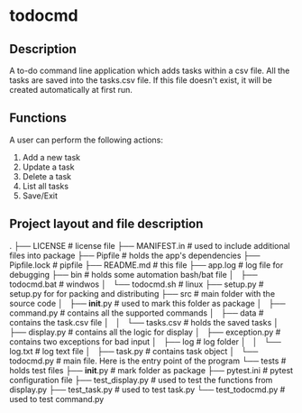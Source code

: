 
# todocmd

## Description

A to-do command line application which adds tasks within a csv file.
All the tasks are saved into the tasks.csv file. If this file doesn't exist, 
it will be created automatically at first run.

## Functions

A user can perform the following actions:

1. Add a new task
2. Update a task
3. Delete a task
4. List all tasks
5. Save/Exit

## Project layout and file description
.
├── LICENSE               # license file 
├── MANIFEST.in           # used to include additional files into package
├── Pipfile               # holds the app's dependencies
├── Pipfile.lock          # pipfile
├── README.md             # this file
├── app.log               # log file for debugging
├── bin                   # holds some automation bash/bat file
│   ├── todocmd.bat       # windwos
│   └── todocmd.sh        # linux
├── setup.py              # setup.py for for packing and distributing
├── src                   # main folder with the source code
│   ├── __init__.py       # used to mark this folder as package
│   ├── command.py        # contains all the supported commands
│   ├── data              # contains the task.csv file
│   │   └── tasks.csv     # holds the saved tasks
│   ├── display.py        # contains all the logic for display
│   ├── exception.py      # contains two exceptions for bad input
│   ├── log               # log folder
│   │   └── log.txt       # log text file
│   ├── task.py           # contains task object 
│   └── todocmd.py        # main file. Here is the entry point of the program
└── tests                 # holds test files
    ├── __init__.py       # mark folder as package
    ├── pytest.ini        # pytest configuration file
    ├── test_display.py   # used to test the functions from display.py
    ├── test_task.py      # used to test task.py 
    └── test_todocmd.py   # used to test command.py 

